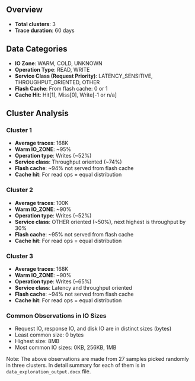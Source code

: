 ## Overview
- **Total clusters**: 3
- **Trace duration**: 60 days

## Data Categories
- **IO Zone**: WARM, COLD, UNKNOWN
- **Operation Type**: READ, WRITE
- **Service Class (Request Priority)**: LATENCY_SENSITIVE, THROUGHPUT_ORIENTED, OTHER
- **Flash Cache**: From flash cache: 0 or 1
- **Cache Hit**: Hit[1], Miss[0], Write[-1 or n/a]

## Cluster Analysis

### Cluster 1
- **Average traces**: 168K
- **Warm IO_ZONE**: ~95%
- **Operation type**: Writes (~52%)
- **Service class**: Throughput oriented (~74%)
- **Flash cache**: ~94% not served from flash cache
- **Cache hit**: For read ops = equal distribution

### Cluster 2
- **Average traces**: 100K
- **Warm IO_ZONE**: ~90%
- **Operation type**: Writes (~52%)
- **Service class**: OTHER oriented (~50%), next highest is throughput by 30%
- **Flash cache**: ~95% not served from flash cache
- **Cache hit**: For read ops = equal distribution

### Cluster 3
- **Average traces**: 168K
- **Warm IO_ZONE**: ~90%
- **Operation type**: Writes (~65%)
- **Service class**: Latency and throughput oriented
- **Flash cache**: ~94% not served from flash cache
- **Cache hit**: For read ops = equal distribution

### Common Observations in IO Sizes
- Request IO, response IO, and disk IO are in distinct sizes (bytes)
- Least common size: 0 bytes
- Highest size: 8MB
- Most common IO sizes: 0KB, 256KB, 1MB

Note: The above observations are made from 27 samples picked randomly in three clusters. In detail summary for each of them is in `data_exploration_output.docx` file.